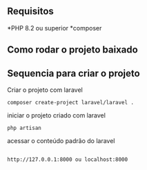 ## Requisitos 

*PHP 8.2 ou superior
*composer

## Como rodar o projeto baixado


## Sequencia para criar o projeto
Criar o projeto com laravel 
```
composer create-project laravel/laravel . 
```

iniciar o projeto criado com laravel 
```
php artisan
```

acessar o conteúdo padrão do laravel
```

http://127.0.0.1:8000 ou localhost:8000
